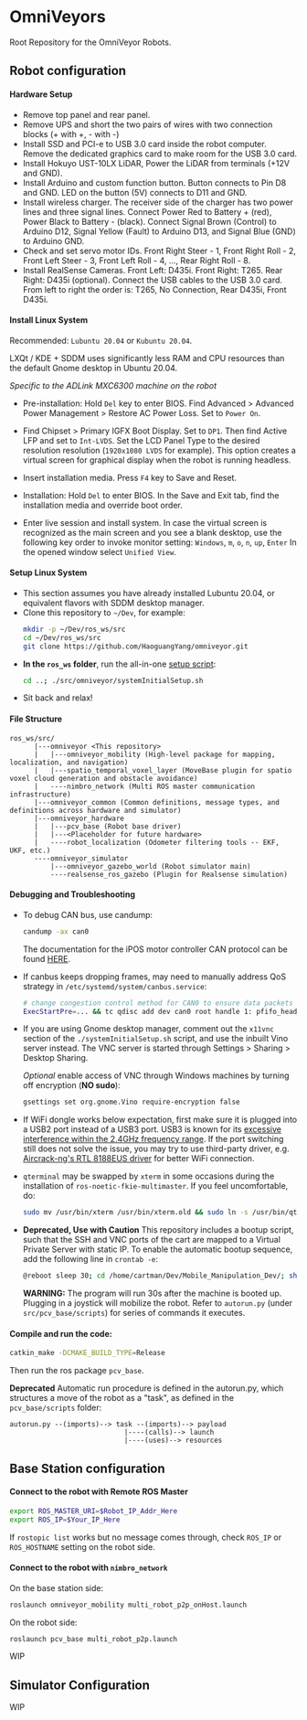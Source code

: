 # OmniVeyors
Root Repository for the OmniVeyor Robots.

## Robot configuration

#### Hardware Setup

- Remove top panel and rear panel.
- Remove UPS and short the two pairs of wires with two connection blocks (+ with +, - with -)
- Install SSD and PCI-e to USB 3.0 card inside the robot computer. Remove the dedicated graphics card to make room for the USB 3.0 card.
- Install Hokuyo UST-10LX LiDAR, Power the LiDAR from terminals (+12V and GND).
- Install Arduino and custom function button. 
  Button connects to Pin D8 and GND. 
  LED on the button (5V) connects to D11 and GND.
- Install wireless charger. 
  The receiver side of the charger has two power lines and three signal lines. Connect Power Red to Battery + (red), Power Black to Battery - (black). 
  Connect Signal Brown (Control) to Arduino D12, Signal Yellow (Fault) to Arduino D13, and Signal Blue (GND) to Arduino GND.
- Check and set servo motor IDs.
  Front Right Steer - 1, Front Right Roll - 2, Front Left Steer - 3, Front Left Roll - 4, ..., Rear Right Roll - 8.
- Install RealSense Cameras. 
  Front Left: D435i. Front Right: T265. Rear Right: D435i (optional). 
  Connect the USB cables to the USB 3.0 card. From left to right the order is: T265, No Connection, Rear D435i, Front D435i.

#### Install Linux System

Recommended: `Lubuntu 20.04` or `Kubuntu 20.04`. 

LXQt / KDE + SDDM uses significantly less RAM and CPU resources than the default Gnome desktop in Ubuntu 20.04.

*Specific to the ADLink MXC6300 machine on the robot*
- Pre-installation: Hold `Del` key to enter BIOS. Find Advanced > Advanced Power Management > Restore AC Power Loss. 
Set to `Power On`.

- Find Chipset > Primary IGFX Boot Display. Set to `DP1`. 
Then find Active LFP and set to `Int-LVDS`. 
Set the LCD Panel Type to the desired resolution resolution (`1920x1080 LVDS` for example). 
This option creates a virtual screen for graphical display when the robot is running headless.

- Insert installation media. Press `F4` key to Save and Reset.

- Installation: Hold `Del` to enter BIOS. In the Save and Exit tab, find the installation media and override boot order.

- Enter live session and install system. 
In case the virtual screen is recognized as the main screen and you see a blank desktop, use the following key order to invoke monitor setting:
`Windows`, `m`, `o`, `n`, `up`, `Enter`
In the opened window select `Unified View`.

#### Setup Linux System

- This section assumes you have already installed Lubuntu 20.04, or equivalent flavors with SDDM desktop manager.
- Clone this repository to `~/Dev`, for example:
  ```sh
  mkdir -p ~/Dev/ros_ws/src
  cd ~/Dev/ros_ws/src
  git clone https://github.com/HaoguangYang/omniveyor.git
  ```
- **In the `ros_ws` folder**, run the all-in-one [setup script](https://github.com/HaoguangYang/omniveyor/blob/master/systemInitialSetup.sh):
  ```sh
  cd ..; ./src/omniveyor/systemInitialSetup.sh
  ```
- Sit back and relax!

#### File Structure
```
ros_ws/src/
      |---omniveyor <This repository>
      |   |---omniveyor_mobility (High-level package for mapping, localization, and navigation)
      |   |---spatio_temporal_voxel_layer (MoveBase plugin for spatio voxel cloud generation and obstacle avoidance)
      |   ----nimbro_network (Multi ROS master communication infrastructure)
      |---omniveyor_common (Common definitions, message types, and definitions across hardware and simulator)
      |---omniveyor_hardware
      |   |---pcv_base (Robot base driver)
      |   |---<Placeholder for future hardware>
      |   ----robot_localization (Odometer filtering tools -- EKF, UKF, etc.)
      ----omniveyor_simulator
          |---omniveyor_gazebo_world (Robot simulator main)
          ----realsense_ros_gazebo (Plugin for Realsense simulation)
```

#### Debugging and Troubleshooting
- To debug CAN bus, use candump:
  ```sh
  candump -ax can0
  ```
  The documentation for the iPOS motor controller CAN protocol can be found [HERE](http://www.technosoft.ro/KB/index.php?/getAttach/46/AA-15445/P091.063.CANopen.iPOS.UM.pdf).

- If canbus keeps dropping frames, may need to manually address QoS strategy in `/etc/systemd/system/canbus.service`:
  ```sh
  # change congestion control method for CAN0 to ensure data packets are not stale under congestion.
  ExecStartPre=... && tc qdisc add dev can0 root handle 1: pfifo_head_drop limit 9
  ``` 

- If you are using Gnome desktop manager, comment out the `x11vnc` section of the `./systemInitialSetup.sh` script, and use the inbuilt Vino server instead. The VNC server is started through Settings > Sharing > Desktop Sharing.

  *Optional* enable access of VNC through Windows machines by turning off encryption (**NO sudo**):
  ```sh
  gsettings set org.gnome.Vino require-encryption false
  ```

- If WiFi dongle works below expectation, first make sure it is plugged into a USB2 port instead of a USB3 port. USB3 is known for its [excessive interference within the 2.4GHz frequency range](https://www.usb.org/sites/default/files/327216.pdf). If the port switching still does not solve the issue, you may try to use third-party driver, e.g. [Aircrack-ng's RTL 8188EUS driver](https://github.com/aircrack-ng/rtl8188eus) for better WiFi connection.

- `qterminal` may be swapped by `xterm` in some occasions during the installation of `ros-noetic-fkie-multimaster`. If you feel uncomfortable, do:
  ```sh
  sudo mv /usr/bin/xterm /usr/bin/xterm.old && sudo ln -s /usr/bin/qterminal /usr/bin/xterm
  ```

- **Deprecated, Use with Caution** This repository includes a bootup script, such that the SSH and VNC ports of the cart are mapped to a Virtual Private Server with static IP. To enable the automatic bootup sequence, add the following line in `crontab -e`:
  ```sh
  @reboot sleep 30; cd /home/cartman/Dev/Mobile_Manipulation_Dev/; sh ./onBoot.sh
  ```
  **WARNING:** The program will run 30s after the machine is booted up. Plugging in a joystick will mobilize the robot. Refer to `autorun.py` (under `src/pcv_base/scripts`) for series of commands it executes.

#### Compile and run the code: 
```sh
catkin_make -DCMAKE_BUILD_TYPE=Release
```

Then run the ros package `pcv_base`.

**Deprecated** Automatic run procedure is defined in the autorun.py, which structures a move of the robot as a "task", as defined in the `pcv_base/scripts` folder:
```
autorun.py --(imports)--> task --(imports)--> payload
                            |----(calls)--> launch
                            |----(uses)--> resources
```

## Base Station configuration

#### Connect to the robot with Remote ROS Master
```sh
export ROS_MASTER_URI=$Robot_IP_Addr_Here
export ROS_IP=$Your_IP_Here
```
If `rostopic list` works but no message comes through, check `ROS_IP` or `ROS_HOSTNAME` setting on the robot side.

#### Connect to the robot with `nimbro_network`
On the base station side:
```sh
roslaunch omniveyor_mobility multi_robot_p2p_onHost.launch
```
On the robot side:
```sh
roslaunch pcv_base multi_robot_p2p.launch
```

WIP

## Simulator Configuration

WIP
